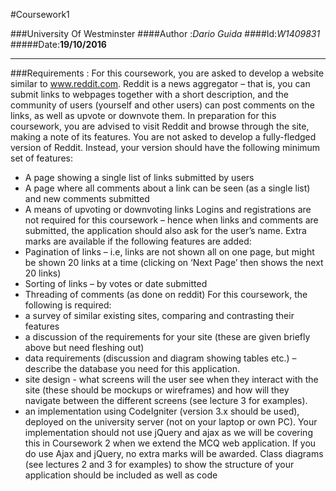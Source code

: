 #Coursework1

###University Of Westminster
####Author :*Dario Guida*
####Id:*W1409831*
#####Date:**19/10/2016**

***
###Requirements :
For this coursework, you are asked to develop a website similar to www.reddit.com. Reddit is a news
aggregator – that is, you can submit links to webpages together with a short description, and the
community of users (yourself and other users) can post comments on the links, as well as upvote or
downvote them. In preparation for this coursework, you are advised to visit Reddit and browse through
the site, making a note of its features.
You are not asked to develop a fully-fledged version of Reddit. Instead, your version should have the
following minimum set of features:
- A page showing a single list of links submitted by users
- A page where all comments about a link can be seen (as a single list) and new comments
submitted
- A means of upvoting or downvoting links
Logins and registrations are not required for this coursework – hence when links and comments are
submitted, the application should also ask for the user’s name.
Extra marks are available if the following features are added:
- Pagination of links – i.e, links are not shown all on one page, but might be shown 20 links at a
time (clicking on ‘Next Page’ then shows the next 20 links)
- Sorting of links – by votes or date submitted
- Threading of comments (as done on reddit)
For this coursework, the following is required:
- a survey of similar existing sites, comparing and contrasting their features
- a discussion of the requirements for your site (these are given briefly above but need fleshing out)
- data requirements (discussion and diagram showing tables etc.) – describe the database you need
for this application.
- site design - what screens will the user see when they interact with the site (these should be mockups
or wireframes) and how will they navigate between the different screens (see lecture 3 for examples).
- an implementation using CodeIgniter (version 3.x should be used), deployed on the university server
(not on your laptop or own PC). Your implementation should not use jQuery and ajax as we will be
covering this in Coursework 2 when we extend the MCQ web application. If you do use Ajax and jQuery,
no extra marks will be awarded. Class diagrams (see lectures 2 and 3 for examples) to show the
structure of your application should be included as well as code
